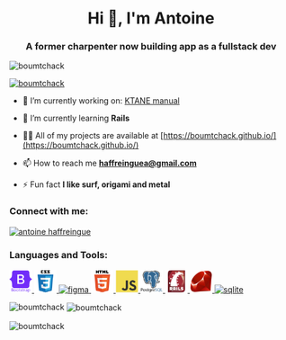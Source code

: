 <h1 align="center">Hi 👋, I'm Antoine</h1>
<h3 align="center">A former charpenter now building app as a fullstack dev</h3>

<p align="left"> <img src="https://komarev.com/ghpvc/?username=boumtchack&label=Profile%20views&color=0e75b6&style=flat" alt="boumtchack" /> </p>

<p align="left"> <a href="https://github.com/ryo-ma/github-profile-trophy"><img src="https://github-profile-trophy.vercel.app/?username=boumtchack" alt="boumtchack" /></a> </p>

- 🔭 I’m currently working on:  [KTANE manual](https://boumtchack.github.io/KTANE/index.html)    

- 🌱 I’m currently learning **Rails**

- 👨‍💻 All of my projects are available at [https://boumtchack.github.io/](https://boumtchack.github.io/)

- 📫 How to reach me **haffreinguea@gmail.com**

- ⚡ Fun fact **I like surf, origami and metal**

<h3 align="left">Connect with me:</h3>
<p align="left">
<a href="https://linkedin.com/in/antoine haffreingue" target="blank"><img align="center" src="https://raw.githubusercontent.com/rahuldkjain/github-profile-readme-generator/master/src/images/icons/Social/linked-in-alt.svg" alt="antoine haffreingue" height="30" width="40" /></a>
</p>

<h3 align="left">Languages and Tools:</h3>
<p align="left"> <a href="https://getbootstrap.com" target="_blank" rel="noreferrer"> <img src="https://raw.githubusercontent.com/devicons/devicon/master/icons/bootstrap/bootstrap-plain-wordmark.svg" alt="bootstrap" width="40" height="40"/> </a> <a href="https://www.w3schools.com/css/" target="_blank" rel="noreferrer"> <img src="https://raw.githubusercontent.com/devicons/devicon/master/icons/css3/css3-original-wordmark.svg" alt="css3" width="40" height="40"/> </a> <a href="https://www.figma.com/" target="_blank" rel="noreferrer"> <img src="https://www.vectorlogo.zone/logos/figma/figma-icon.svg" alt="figma" width="40" height="40"/> </a> <a href="https://www.w3.org/html/" target="_blank" rel="noreferrer"> <img src="https://raw.githubusercontent.com/devicons/devicon/master/icons/html5/html5-original-wordmark.svg" alt="html5" width="40" height="40"/> </a> <a href="https://developer.mozilla.org/en-US/docs/Web/JavaScript" target="_blank" rel="noreferrer"> <img src="https://raw.githubusercontent.com/devicons/devicon/master/icons/javascript/javascript-original.svg" alt="javascript" width="40" height="40"/> </a> <a href="https://www.postgresql.org" target="_blank" rel="noreferrer"> <img src="https://raw.githubusercontent.com/devicons/devicon/master/icons/postgresql/postgresql-original-wordmark.svg" alt="postgresql" width="40" height="40"/> </a> <a href="https://rubyonrails.org" target="_blank" rel="noreferrer"> <img src="https://raw.githubusercontent.com/devicons/devicon/master/icons/rails/rails-original-wordmark.svg" alt="rails" width="40" height="40"/> </a> <a href="https://www.ruby-lang.org/en/" target="_blank" rel="noreferrer"> <img src="https://raw.githubusercontent.com/devicons/devicon/master/icons/ruby/ruby-original.svg" alt="ruby" width="40" height="40"/> </a> <a href="https://www.sqlite.org/" target="_blank" rel="noreferrer"> <img src="https://www.vectorlogo.zone/logos/sqlite/sqlite-icon.svg" alt="sqlite" width="40" height="40"/> </a> </p>

<p><img align="left" src="https://github-readme-stats.vercel.app/api/top-langs?username=boumtchack&show_icons=true&locale=en&layout=compact" alt="boumtchack" /></p>

<p>&nbsp;<img align="center" src="https://github-readme-stats.vercel.app/api?username=boumtchack&show_icons=true&locale=en" alt="boumtchack" /></p>

<p><img align="center" src="https://github-readme-streak-stats.herokuapp.com/?user=boumtchack&" alt="boumtchack" /></p>
